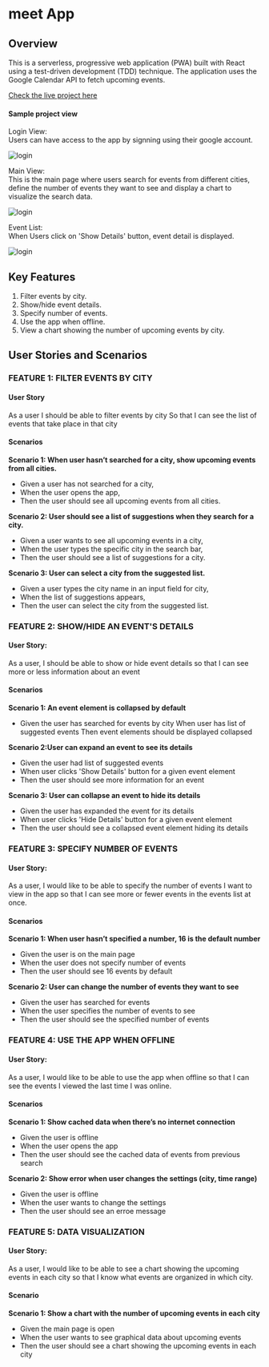 # meet App

## Overview

This is a serverless, progressive web application (PWA) built with React using a test-driven development (TDD) technique. The application uses the Google Calendar API to fetch upcoming events.

[Check the live project here](https://alemtola.github.io/meet/)

#### Sample project view

<p>Login View: <br> Users can have access to the app by signning using their google account. </p>

![login](images/loginView.PNG)


<p>Main View: <br> This is the main page where users search for events from different cities, define the number of events they want to see and display a chart to visualize the search data. </p>

![login](images/mainView.PNG)


<p>Event List: <br> When Users click on 'Show Details' button, event detail is displayed. </p>

![login](images/eventlist.PNG)

## Key Features

1. Filter events by city.
2. Show/hide event details.
3. Specify number of events.
4. Use the app when offline.
6. View a chart showing the number of upcoming events by city.

## User Stories and Scenarios

### FEATURE 1: FILTER EVENTS BY CITY 

#### User Story
As a user I should be able to filter events by city So that I can see the list of events that take place in that city

#### Scenarios

**Scenario 1: When user hasn’t searched for a city, show upcoming events from all cities.** 

- Given a user has not searched for a city,
- When the user opens the app,
- Then the user should see all upcoming events from all cities.

**Scenario 2: User should see a list of suggestions when they search for a city.** 

- Given a user wants to see all upcoming events in a city,
- When the user types the specific city in the search bar,
- Then the user should see a list of suggestions for a city.

**Scenario 3: User can select a city from the suggested list.** 

- Given a user types the city name in an input field for city,
- When the list of suggestions appears,
- Then the user can select the city from the suggested list.

### FEATURE 2: SHOW/HIDE AN EVENT'S DETAILS

#### User Story:
As a user, I should be able to show or hide event details so that I can see more or less
information about an event

#### Scenarios

**Scenario 1: An event element is collapsed by default** 

- Given the user has searched for events by city
When user has list of suggested events
Then event elements should be displayed collapsed

**Scenario 2:User can expand an event to see its details** 

- Given the user had list of suggested events
- When user clicks 'Show Details' button for a given event element
- Then the user should see more information for an event

**Scenario 3: User can collapse an event to hide its details** 

- Given the user has expanded the event for its details
- When user clicks 'Hide Details' button for a given event element
- Then the user should see a collapsed event element hiding its details

### FEATURE 3: SPECIFY NUMBER OF EVENTS

#### User Story:
As a user, I would like to be able to specify the number of events I want to view in the app so
that I can see more or fewer events in the events list at once.


#### Scenarios

**Scenario 1: When user hasn’t specified a number, 16 is the default number**

- Given the user is on the main page
- When the user does not specify number of events
- Then the user should see 16 events by default

**Scenario 2: User can change the number of events they want to see**

- Given the user has searched for events 
- When the user specifies the number of events to see
- Then the user should see the specified number of events 

### FEATURE 4: USE THE APP WHEN OFFLINE

#### User Story:
As a user, I would like to be able to use the app when offline so that I can see the events I
viewed the last time I was online.

#### Scenarios

**Scenario 1: Show cached data when there’s no internet connection**

- Given the user is offline
- When the user opens the app
- Then the user should see the cached data of events from previous search 

**Scenario 2: Show error when user changes the settings (city, time range)**

- Given the user is offline
- When the user wants to change the settings
- Then the user should see an erroe message


### FEATURE 5: DATA VISUALIZATION

#### User Story:
As a user, I would like to be able to see a chart showing the upcoming events in each city so
that I know what events are organized in which city.

#### Scenario

**Scenario 1: Show a chart with the number of upcoming events in each city**

- Given the main page is open
- When the user wants to see graphical data about upcoming events 
- Then the user should see a chart showing the upcoming events in each city